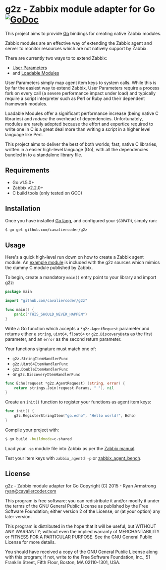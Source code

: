 # g2z - Zabbix module adapter for Go [![GoDoc](https://godoc.org/github.com/cavaliercoder/g2z?status.svg)](http://godoc.org/github.com/cavaliercoder/g2z)

This project aims to provide [Go](https://golang.org/) bindings for creating
native Zabbix modules.

Zabbix modules are an effective way of extending the Zabbix agent and server to
monitor resources which are not natively support by Zabbix. 

There are currently two ways to to extend Zabbix:

* [User Parameters](https://www.zabbix.com/documentation/2.4/manual/config/items/userparameters)
* and [Loadable Modules](https://www.zabbix.com/documentation/2.4/manual/config/items/loadablemodules?s[]=module)

User Parameters simply map agent item keys to system calls. While this is by
far the easiest way to extend Zabbix, User Parameters require a process fork on
every call (a severe performance impact under load) and typically require a
script interpreter such as Perl or Ruby and their dependent framework modules.

Loadable Modules offer a significant performance increase (being native C
libraries) and *reduce* the overhead of dependencies. Unfortunately, modules
are rarely adopted because the effort and expertice required to write one in C
is a great deal more than writing a script in a higher level language like
Perl.

This project aims to deliver the best of both worlds; fast, native C libraries,
written in a easier high-level language (Go), with all the dependencies bundled
in to a standalone library file.


## Requirements

* Go v1.5.0+
* Zabbix v2.2.0+
* C build tools (only tested on GCC)


## Installation

Once you have installed [Go lang](https://golang.org/doc/install), and
configured your `$GOPATH`, simply run:

```bash
$ go get github.com/cavaliercoder/g2z
```


## Usage

Here's a quick high-level run down on how to create a Zabbix agent module. An
[example module](https://github.com/cavaliercoder/g2z/blob/master/dummy/dummy.go)
is included with the g2z sources which mimics the dummy C module published by
Zabbix.

To begin, create a mandatory `main()` entry point to your library and import g2z:

```go
package main

import "github.com/cavaliercoder/g2z"

func main() {
    panic("THIS_SHOULD_NEVER_HAPPEN")
}

```

Write a Go function which accepts a `*g2z.AgentRequest` parameter and returns
either a `string`, `uint64`, `float64` or `g2z.DiscoveryData` as the first
parameter, and an `error` as the second return parameter.

Your functions signature must match one of:

* `g2z.StringItemHandlerFunc`
* `g2z.Uint64ItemHandlerFunc`
* `g2z.DoubleItemHandlerFunc`
* or `g2z.DiscoveryItemHandlerFunc`

```go
func Echo(request *g2z.AgentRequest) (string, error) {
    return strings.Join(request.Params, " "), nil
}

```

Create an `init()` function to register your functions as agent item keys:

```go
func init() {
    g2z.RegisterStringItem("go.echo", "Hello world!", Echo)
}

```

Compile your project with:

```bash
$ go build -buildmode=c-shared
```

Load your `.so` module file into Zabbix as per the
[Zabbix manual](https://www.zabbix.com/documentation/2.2/manual/config/items/loadablemodules#configuration_parameters).

Test your item keys with `zabbix_agentd -p` or
[zabbix_agent_bench](https://github.com/cavaliercoder/zabbix_agent_bench).


## License

g2z - Zabbix module adapter for Go
Copyright (C) 2015 - Ryan Armstrong <ryan@cavaliercoder.com>

This program is free software; you can redistribute it and/or modify
it under the terms of the GNU General Public License as published by
the Free Software Foundation; either version 2 of the License, or
(at your option) any later version.

This program is distributed in the hope that it will be useful,
but WITHOUT ANY WARRANTY; without even the implied warranty of
MERCHANTABILITY or FITNESS FOR A PARTICULAR PURPOSE. See the
GNU General Public License for more details.

You should have received a copy of the GNU General Public License
along with this program; if not, write to the Free Software
Foundation, Inc., 51 Franklin Street, Fifth Floor, Boston, MA  02110-1301, USA.
